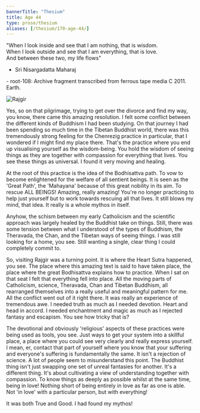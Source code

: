 ```yaml
---
bannerTitle: "Thesium" 
title: Age 44
type: prose/thesium
aliases: [/thesium/170-age-44/]
---
```


<div class="quote">

"When I look inside and see that I am nothing, that is wisdom.  
When I look outside and see that I am everything, that is love.  
And between these two, my life flows"

- Sri Nisargadatta Maharaj

</div>

<div class="data">
- root-108: Archive fragment transcribed from ferrous tape media C 2011. Earth.
</div>

![Rajgir](/images/pilg1/rajgir.jpg)

<div class="speech"> 

Yes, so on that pilgrimage, trying to get over the divorce and find
my way, you know, there came this amazing resolution. I felt some
conflict between the different kinds of Buddhism I had been
studying. On that journey I had been spending so much time in the
Tibetan Buddhist world, there was this tremendously strong feeling
for the Chenrezig practice in particular, that I wondered if I might
find my place there. That's the practice where you end up
visualising yourself as the wisdom-being. You hold the wisdom of
seeing things as they are together with compassion for everything
that lives. You see these things as universal. I found it very
moving and healing. 

At the root of this practice is the idea of the Bodhisattva path. To
vow to become enlightened for the welfare of all sentient beings. It
is seen as the 'Great Path', the 'Mahayana' because of this great
nobility in its aim. To rescue ALL BEINGS! Amazing, really amazing!
You're no longer practicing to help just yourself but to work
towards rescuing all that lives. It still blows my mind, that idea.
It really is a whole mythos in itself.

Anyhow, the schism between my early Catholicism and the scientific
approach was largely healed by the Buddhist take on things. Still,
there was some tension between what I understood of the types of
Buddhism, the Theravada, the Chan, and the Tibetan ways of seeing
things. I was still looking for a home, you see. Still wanting a
single, clear thing I could completely commit to.

So, visiting Rajgir was a turning point. It is where the Heart Sutra
happened, you see. The place where this amazing text is said to have
taken place, the place where the great Bodhisattva explains how to
practice. When I sat on that seat I felt that everything
fell into place. All the moving parts of Catholicism, science,
Theravada, Chan and Tibetan Buddhism, all rearranged themselves into
a really useful and meaningful pattern for me. All the conflict went
out of it right there. It was really an experience of tremendous
awe. I needed truth as much as I needed devotion. Heart and head in
accord. I needed enchantment and magic as much as I rejected fantasy
and escapism. You see how tricky that is?

The devotional and obviously 'religious' aspects of these practices were being
used as tools, you see. Just ways to get your system into a skillful place, a
place where you could see very clearly and really express yourself. I mean, er,
contact that part of yourself where you know that your suffering and everyone's
suffering is fundamentally the same. It isn't a rejection of science. A lot of
people seem to misunderstand this point. The Buddhist thing isn't just swapping
one set of unreal fantasies for another. It's a different thing. It's about
cultivating a view of understanding together with compassion. To know things
as deeply as possible whilst at the same time, being in love! Nothing short of
being entirely in love as far as one is able. Not 'in love' with a particular
person, but with everything!

It was both True and Good. I had found my mythos!

</div>
